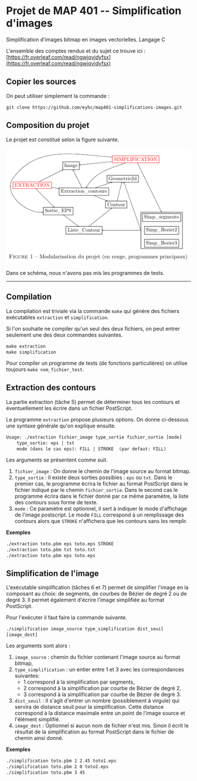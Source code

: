 # Projet de MAP 401 -- Simplification d'images
Simplification d'images bitmap en images vectorielles. Langage C


L'ensemble des comptes rendus et du sujet ce trouve ici : [https://fr.overleaf.com/read/ngwjqvjdyfsx](https://fr.overleaf.com/read/ngwjqvjdyfsx)

## Copier les sources

On peut utiliser simplement la commande :

```
git clone https://github.com/eyhc/map401-simplifications-images.git
```

## Composition du projet

Le projet est constitué selon la figure suivante.

![Structure du projet](structure.png)

Dans ce schéma, nous n'avons pas mis les programmes de tests.


---


## Compilation

La compilation est triviale via la commande `make` qui génère des fichiers exécutables `extraction` et `simplification`.

Si l'on souhaite ne compiler qu'un seul des deux fichiers, on peut entrer seulement une des deux commandes suivantes.

```
make extraction
make simplification
```

Pour compiler un programme de tests (de fonctions particulières) on utilise toujours `make nom_fichier_test`.

## Extraction des contours

La partie extraction (tâche 5) permet de déterminer tous les contours et éventuellement les écrire dans un fichier PostScript.

Le programme `extraction` propose plusieurs options. On donne ci-dessous une syntaxe générale qu'on explique ensuite.

```
Usage: ./extraction fichier_image type_sortie fichier_sortie [mode]
    type_sortie: eps | txt 
    mode (dans le cas eps): FILL | STROKE  (par defaut: FILL)
```

Les arguments se présentent comme suit.

1. `fichier_image` : On donne le chemin de l'image source au format bitmap.
2. `type_sortie` : Il existe deux sorties possibles : `eps` ou `txt`. Dans le premier cas, le programme écrira le fichier au format PostScript dans le fichier indiqué par le chemin `fichier_sortie`. Dans le second cas le programme écrira dans le fichier donné par ce même paramètre, la liste des contours sous forme de texte.
3. `mode` : Ce paramètre est optionnel, il sert à indiquer le mode d'affichage de l'image postscript. Le mode `FILL` correspond à un remplissage des contours alors que `STROKE` n'affichera que les contours sans les remplir.

__Exemples__

```
./extraction toto.pbm eps toto.eps STROKE
./extraction toto.pbm txt toto.txt
./extraction toto.pbm eps toto.eps
```


## Simplification de l'image

L'exécutable simplification (tâches 6 et 7) permet de simplifier l'image en la composant au choix: de segments, de courbes de Bézier de degré 2 ou de degré 3. Il permet également d'écrire l'image simplifiée au format PostScript.

Pour l'exécuter il faut faire la commande suivante.

```
./simplification image_source type_simplification dist_seuil [image_dest]
```

Les arguments sont alors :
1. `image_source` : chemin du fichier contenant l'image source au format bitmap,
2. `type_simplification` : un entier entre 1 et 3 avec les correspondances suivantes:
	* 1 correspond à la simplification par segments,
	* 2 correspond à la simplification par courbe de Bézier de degré 2,
	* 3 correspond à la simplification par courbe de Bézier de degré 3.
3. `dist_seuil` : Il s'agit d'entrer un nombre (possiblement à virgule) qui servira de distance seuil pour la simplification. Cette distance correspond à la distance maximale entre un point de l'image source et l'élément simplifié.
4. `image_dest` : Optionnel si aucun nom de fichier n'est mis. Sinon il écrit le résultat de la simplification au format PostScript dans le fichier de chemin ainsi donné.


__Exemples__

```
./simplification toto.pbm 1 2.45 toto1.eps
./simplification toto.pbm 2 0 toto2.eps
./simplification toto.pbm 3 45
```